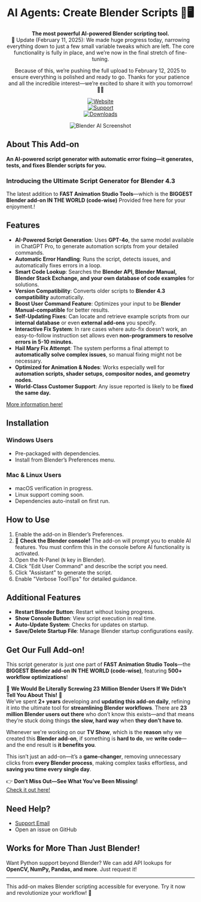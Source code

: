 <div align="center">

# AI Agents: Create Blender Scripts 🎨🖥️  
**The most powerful AI-powered Blender scripting tool.**  
🚨 Update (February 11, 2025): We made huge progress today, narrowing everything down to just a few small variable tweaks which are left. The core functionality is fully in place, and we’re now in the final stretch of fine-tuning.

Because of this, we’re pushing the full upload to February 12, 2025 to ensure everything is polished and ready to go. Thanks for your patience and all the incredible interest—we’re excited to share it with you tomorrow! 🚀🔥



[![Website][website-shield]][website-url]  
[![Support][support-shield]][support-url]  
[![Downloads][downloads-shield]][downloads-url]  


[website-shield]: https://img.shields.io/badge/FastBlenderAddOns-4285F4?style=flat  
[website-url]: https://fast-blender-add-ons.com/fast-animation-studio-tools-2/  
[support-shield]: https://img.shields.io/badge/Support-Email-blue?style=flat  
[support-url]: https://fast-blender-add-ons.com/support/
[downloads-shield]: https://img.shields.io/github/downloads/FastBlenderAddOns/BlenderAIScripts/total?style=flat  
[downloads-url]: https://fast-blender-add-ons.com/shop  


![Blender AI Screenshot](https://fast-blender-add-ons.com/images/blender-ai-screenshot.png)  
</div>

## About This Add-on  
**An AI-powered script generator with automatic error fixing—it generates, tests, and fixes Blender scripts for you.**  


### **Introducing the Ultimate Script Generator for Blender 4.3**  
The latest addition to **FAST Animation Studio Tools**—which is the **BIGGEST Blender add-on IN THE WORLD (code-wise)** Provided free here for your enjoyment.!  

## Features  
- **AI-Powered Script Generation**: Uses **GPT-4o**, the same model available in ChatGPT Pro, to generate automation scripts from your detailed commands.  
- **Automatic Error Handling**: Runs the script, detects issues, and automatically fixes errors in a loop.  
- **Smart Code Lookup**: Searches the **Blender API, Blender Manual, Blender Stack Exchange, and your own database of code examples** for solutions.  
- **Version Compatibility**: Converts older scripts to **Blender 4.3 compatibility** automatically.  
- **Boost User Command Feature**: Optimizes your input to be **Blender Manual-compatible** for better results.  
- **Self-Updating Fixes**: Can locate and retrieve example scripts from our **internal database** or even **external add-ons** you specify.  
- **Interactive Fix System**: In rare cases where auto-fix doesn’t work, an easy-to-follow instruction set allows even **non-programmers to resolve errors in 5-10 minutes.**  
- **Hail Mary Fix Attempt**: The system performs a final attempt to **automatically solve complex issues**, so manual fixing might not be necessary.  
- **Optimized for Animation & Nodes**: Works especially well for **automation scripts, shader setups, compositor nodes, and geometry nodes.**  
- **World-Class Customer Support**: Any issue reported is likely to be **fixed the same day.**  

[More information here!](https://fast-blender-add-ons.com/)  
## Installation  
### Windows Users  
- Pre-packaged with dependencies.  
- Install from Blender’s Preferences menu.  

### Mac & Linux Users  
- macOS verification in progress.  
- Linux support coming soon.  
- Dependencies auto-install on first run.  

## How to Use  
1. Enable the add-on in Blender’s Preferences.  
2. 📢 **Check the Blender console!** The add-on will prompt you to enable AI features. You must confirm this in the console before AI functionality is activated.  
3. Open the N-Panel (`N` key in Blender).  
4. Click "Edit User Command" and describe the script you need.  
5. Click "Assistant" to generate the script.  
6. Enable "Verbose ToolTips" for detailed guidance.  


## Additional Features  
- **Restart Blender Button**: Restart without losing progress.  
- **Show Console Button**: View script execution in real time.  
- **Auto-Update System**: Checks for updates on startup.  
- **Save/Delete Startup File**: Manage Blender startup configurations easily.  

## Get Our Full Add-on!  
This script generator is just one part of **FAST Animation Studio Tools**—the **BIGGEST Blender add-on IN THE WORLD (code-wise)**, featuring **500+ workflow optimizations**!  

🚨 **We Would Be Literally Screwing 23 Million Blender Users If We Didn’t Tell You About This!** 🚨  
We’ve spent **2+ years** developing and **updating this add-on daily**, refining it into the ultimate tool for **streamlining Blender workflows**. There are **23 million Blender users out there** who don’t know this exists—and that means they’re stuck doing things **the slow, hard way** when **they don’t have to**.  

Whenever we're working on our **TV Show**, which is the **reason** why we created this **Blender add-on**, if something is **hard to do**, we **write code**—and the end result is **it benefits you**.  

This isn’t just an add-on—it’s a **game-changer**, removing unnecessary clicks from **every Blender process**, making complex tasks effortless, and **saving you time every single day**.

👉 **Don’t Miss Out—See What You’ve Been Missing!**  
[Check it out here!](https://fast-blender-add-ons.com/fast-animation-studio-tools-2/)  

## Need Help?  
- [Support Email](mailto:support@fast-blender-add-ons.com)  
- Open an issue on GitHub  

## Works for More Than Just Blender!  
Want Python support beyond Blender? We can add API lookups for **OpenCV, NumPy, Pandas, and more**. Just request it!  

---

This add-on makes Blender scripting accessible for everyone. Try it now and revolutionize your workflow! 🚀

